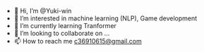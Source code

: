 - 👋 Hi, I’m @Yuki-win
- 👀 I’m interested in machine learning (NLP), Game development
- 🌱 I’m currently learning Tranformer
- 💞️ I’m looking to collaborate on ...
- 📫 How to reach me c36910615@gmail.com


<!---
Yuki-win/Yuki-win is a ✨ special ✨ repository because its `README.md` (this file) appears on your GitHub profile.
You can click the Preview link to take a look at your changes.
--->
